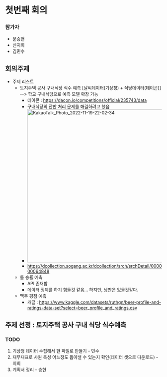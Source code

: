 # 첫번째 회의
### 참가자
- 문승현
- 신지희
- 김민수

## 회의주제
- 주제 리스트
    - 토지주택 공사 구내식당 식수 예측 [날씨데이터(기상청) + 식당데이터(데이콘)] --> 학교 구내식당으로 예측 모델 확장 가능
        - 데이콘 : https://dacon.io/competitions/official/235743/data
        - 구내식당의 잔반 처리 문제를 해결하려고 했음
        - <img width="490" alt="KakaoTalk_Photo_2022-11-19-22-02-34" src="https://user-images.githubusercontent.com/80405708/202852151-e0fb5d4b-f294-4e07-aef6-2f8af860d5e6.png">
        - https://dcollection.sogang.ac.kr/dcollection/srch/srchDetail/000000064848
    - 롤 승률 예측
        - API 존재함
        - 데이터 정제를 하기 힘들것 같음... 하지만, 낭만은 있을것같다.
    - 맥주 평점 예측
        - 캐글 : https://www.kaggle.com/datasets/ruthgn/beer-profile-and-ratings-data-set?select=beer_profile_and_ratings.csv

## 주제 선정 : 토지주택 공사 구내 식당 식수예측
### TODO
1. 기상청 데이터 수집해서 한 파일로 만들기 - 민수
2. 재무재표로 사원 특성 어느정도 뽑아낼 수 있는지 확인(데이터 셋으로 다운로드) - 지희
3. 계획서 정리 - 승현
